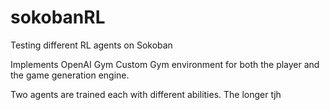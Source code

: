 # sokobanRL
Testing different RL agents on Sokoban


Implements OpenAI Gym Custom Gym environment for both the player and the game generation engine.

Two agents are trained each with different abilities. The longer tjh